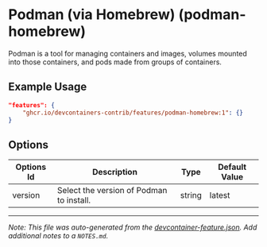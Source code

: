 
# Podman (via Homebrew) (podman-homebrew)

Podman is a tool for managing containers and images, volumes mounted into those containers, and pods made from groups of containers.

## Example Usage

```json
"features": {
    "ghcr.io/devcontainers-contrib/features/podman-homebrew:1": {}
}
```

## Options

| Options Id | Description | Type | Default Value |
|-----|-----|-----|-----|
| version | Select the version of Podman to install. | string | latest |



---

_Note: This file was auto-generated from the [devcontainer-feature.json](https://github.com/devcontainers-contrib/features/blob/main/src/podman-homebrew/devcontainer-feature.json).  Add additional notes to a `NOTES.md`._
